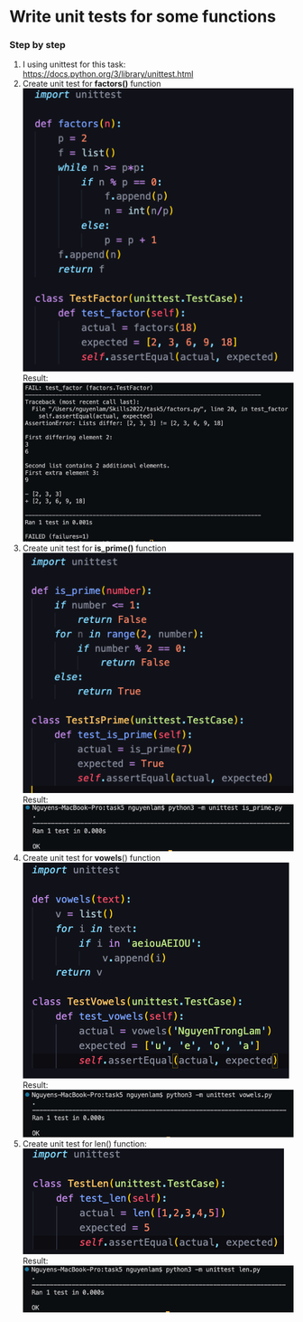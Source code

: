 # Write unit tests for some functions  
### Step by step  
1. I using unittest for this task: https://docs.python.org/3/library/unittest.html  
2. Create unit test for **factors()** function  
![Result](./Screen%20Shot%202022-09-25%20at%2023.42.57.png)   
Result:   
![Result](./Screen%20Shot%202022-09-25%20at%2023.43.37.png)   
1. Create unit test for **is_prime()** function   
![Result](./Screen%20Shot%202022-09-25%20at%2023.15.27.png)  
Result:  
![Result](./Screen%20Shot%202022-09-25%20at%2023.15.58.png)  
4. Create unit test for **vowels**() function  
![Result](./Screen%20Shot%202022-09-25%20at%2023.16.59.png)  
Result:  
![Result](./Screen%20Shot%202022-09-25%20at%2023.18.15.png)  
5. Create unit test for len() function:   
![Result](./Screen%20Shot%202022-09-25%20at%2023.19.07.png)  
Result:  
![Result](./Screen%20Shot%202022-09-25%20at%2023.19.37.png)   





